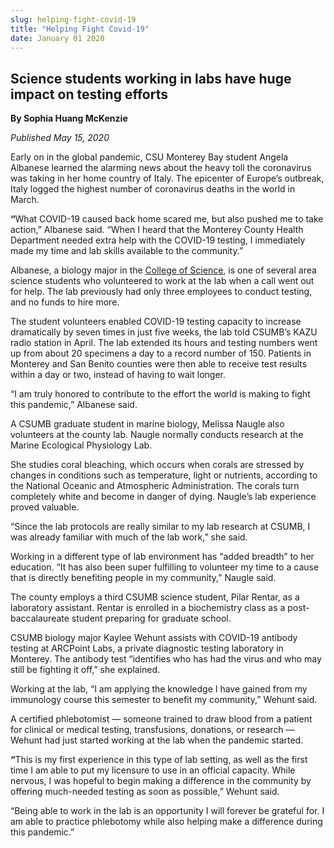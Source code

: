```yaml
---
slug: helping-fight-covid-19
title: "Helping Fight Covid-19"
date: January 01 2020
---
```


<h2>Science students working in labs have huge impact on testing efforts</h2><p><b>By Sophia Huang McKenzie</b></p><p><i>Published May 15, 2020</i></p><p>Early on in the global pandemic, CSU Monterey Bay student Angela Albanese learned the alarming news about the heavy toll the coronavirus was taking in her home country of Italy. The epicenter of Europe’s outbreak, Italy logged the highest number of coronavirus deaths in the world in March.</p><p><b>“</b>What COVID-19 caused back home scared me, but also pushed me to take action,” Albanese said. “When I heard that the Monterey County Health Department needed extra help with the COVID-19 testing, I immediately made my time and lab skills available to the community.”</p><p>Albanese, a biology major in the <a href="https://csumb.edu/science/">College of Science</a>, is one of several area science students who volunteered to work at the lab when a call went out for help. The lab previously had only three employees to conduct testing, and no funds to hire more.</p><p>The student volunteers enabled COVID-19 testing capacity to increase dramatically by seven times in just five weeks, the lab told CSUMB’s KAZU radio station in April. The lab extended its hours and testing numbers went up from about 20 specimens a day to a record number of 150. Patients in Monterey and San Benito counties were then able to receive test results within a day or two, instead of having to wait longer.</p><p>“I am truly honored to contribute to the effort the world is making to fight this pandemic,” Albanese said.</p><p>A CSUMB graduate student in marine biology, Melissa Naugle also volunteers at the county lab. Naugle normally conducts research at the Marine Ecological Physiology Lab.</p><p>She studies coral bleaching, which occurs when corals are stressed by changes in conditions such as temperature, light or nutrients, according to the National Oceanic and Atmospheric Administration. The corals turn completely white and become in danger of dying. Naugle’s lab experience proved valuable.</p><p>“Since the lab protocols are really similar to my lab research at CSUMB, I was already familiar with much of the lab work,” she said.</p><p>Working in a different type of lab environment has “added breadth” to her education. “It has also been super fulfilling to volunteer my time to a cause that is directly benefiting people in my community,” Naugle said.</p><p>The county employs a third CSUMB science student, Pilar Rentar, as a laboratory assistant. Rentar is enrolled in a biochemistry class as a post-baccalaureate student preparing for graduate school.</p><p>CSUMB biology major Kaylee Wehunt assists with COVID-19 antibody testing at ARCPoint Labs, a private diagnostic testing laboratory in Monterey. The antibody test “identifies who has had the virus and who may still be fighting it off,” she explained.</p><p>Working at the lab, “I am applying the knowledge I have gained from my immunology course this semester to benefit my community,” Wehunt said.</p><p>A certified phlebotomist — someone trained to draw blood from a patient for clinical or medical testing, transfusions, donations, or research — Wehunt had just started working at the lab when the pandemic started.</p><p><b>“</b>This is my first experience in this type of lab setting, as well as the first time I am able to put my licensure to use in an official capacity. While nervous, I was hopeful to begin making a difference in the community by offering much-needed testing as soon as possible,” Wehunt said.</p><p>“Being able to work in the lab is an opportunity I will forever be grateful for. I am able to practice phlebotomy while also helping make a difference during this pandemic.”<b></b></p>
